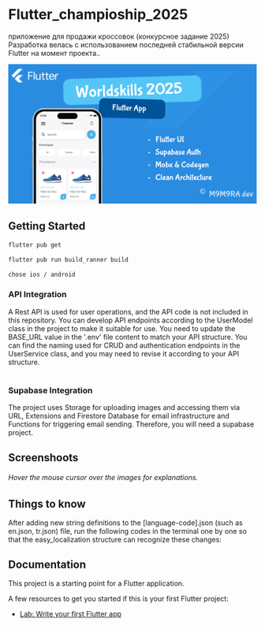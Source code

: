 # Flutter_champioship_2025
приложение для продажи кроссовок (конкурсное задание 2025)
<br/>
Разработка велась с использованием последней стабильной версии Flutter на момент проекта..</p>

![Worldskills 2025](https://github.com/m9m9ra/flutter_championship_2025/blob/main/publication/preview.png)

## Getting Started

```
flutter pub get
```


```
flutter pub run build_ranner build
```

```
chose ios / android
```

### API Integration
<p>A Rest API is used for user operations, and the API code is not included in this repository. You can develop API endpoints according to the UserModel class in the project to make it suitable for use. You need to update the BASE_URL value in the '.env' file content to match your API structure. You can find the naming used for CRUD and authentication endpoints in the UserService class, and you may need to revise it according to your API structure.</p>

#
### Supabase Integration
<p>The project uses Storage for uploading images and accessing them via URL, Extensions and Firestore Database for email infrastructure and Functions for triggering email sending. Therefore, you will need a supabase project.</p>

<!-- #
### Firebase Trigger Email Extension Integration
<p>For email verification, a verification code is sent to the email address provided by the user. The Firebase Trigger Email extension is used for email infrastructure. You need to activate this extension via the Firebase console. Besides verification code sending, the email infrastructure is used for different scenarios as well. Email sending is triggered by Firebase Cloud Functions.</p> -->

<!-- #
### Firebase Cloud Functions Integration
<p>The project already includes the functions folder and firebase.json file to be added with Cloud Functions. If you specify that the functions/index.js file should be overwritten while integrating cloud functions, you will delete the cloud functions that you need to deploy for the email infrastructure from the file. You can skip the overwrite step with the "No" option, or if it is overwritten, you can copy and deploy the functions again from the relevant file in this Github repo.</p> -->

## Screenshoots
###### Hover the mouse cursor over the images for explanations.
<!-- <img src="https://github.com/m9m9ra/ws-redi-mobile/blob/main/assets/Home.png" title="Login Screen" height="500">
<img src="https://github.com/m9m9ra/ws-redi-mobile/blob/main/assets/Onboarding%201.png" title="Forgot Password Screen" height="500">
<img src="https://github.com/m9m9ra/ws-redi-mobile/blob/main/assets/Splash.png" title="Register Screen" height="500"> -->


<!-- <img src="https://github.com/enescerrahoglu/template_app_bloc/assets/76053138/4af3da17-a98c-409b-a5d2-ab70384948c6" title="Verificaton Code Screen" height="500">
<img src="https://github.com/enescerrahoglu/template_app_bloc/assets/76053138/78905109-f0b5-489c-a07d-77a46c16a7a9" title="Verification code and welcome emails" height="500"> -->
<!-- <img src="https://github.com/enescerrahoglu/template_app_bloc/assets/76053138/c290e25a-38af-405f-a2a8-cea9cd27d8b5" title="Update Profile Screen" height="500">
<img src="https://github.com/enescerrahoglu/template_app_bloc/assets/76053138/681425e4-9848-4892-9b4a-eeac1a9f1b44" title="View/Edit Profile Photo Screen" height="500">
<img src="https://github.com/enescerrahoglu/template_app_bloc/assets/76053138/74a98cd5-9317-4889-b168-6d4be3086ce6" title="Home Screen" height="500">
<img src="https://github.com/enescerrahoglu/template_app_bloc/assets/76053138/4f0c7aed-be1e-4239-9893-6b8632367544" title="Settings Screen" height="500">
<img src="https://github.com/enescerrahoglu/template_app_bloc/assets/76053138/dd0145be-f13c-4043-a096-5d63132750a9" title="Change app theme" height="500">
<img src="https://github.com/enescerrahoglu/template_app_bloc/assets/76053138/40b2e5e8-84c4-424f-a94f-67bc9ad8d599" title="Change app language" height="500"> -->

<!-- ## Problems you may encounter
<p>To prevent [...lowerCamelCase identifier] problems caused by the easy_localization package, it will be sufficient to add the [constant_identifier_names: false] definition under the [rules:] statement in the analysis_options.yaml file in the project directory.</p>

![problem_1](https://github.com/enescerrahoglu/template_app_bloc/assets/76053138/d1ca7d89-4067-432d-8c01-7c0a3b72f232) -->

## Things to know
<p>After adding new string definitions to the [language-code].json (such as en.json, tr.json) file, run the following codes in the terminal one by one so that the easy_localization structure can recognize these changes:</p>

<!-- ```
dart run easy_localization:generate --source-dir assets/translations
``` -->

## Documentation

This project is a starting point for a Flutter application.

A few resources to get you started if this is your first Flutter project:

- [Lab: Write your first Flutter app](https://docs.flutter.dev/get-started/codelab)

